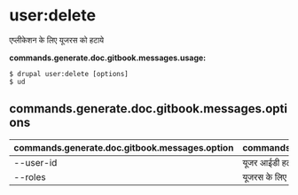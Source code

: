 # user:delete
एप्लीकेशन के लिए यूजरस को हटाये

**commands.generate.doc.gitbook.messages.usage:**
```
$ drupal user:delete [options]
$ ud  
```

## commands.generate.doc.gitbook.messages.options
commands.generate.doc.gitbook.messages.option | commands.generate.doc.gitbook.messages.details
-------|-------------
--user-id | यूजर आईडी हटाया जाना है
--roles | यूजरस के लिए एसोसिएटेड रोल्स को हटाए जाना है
